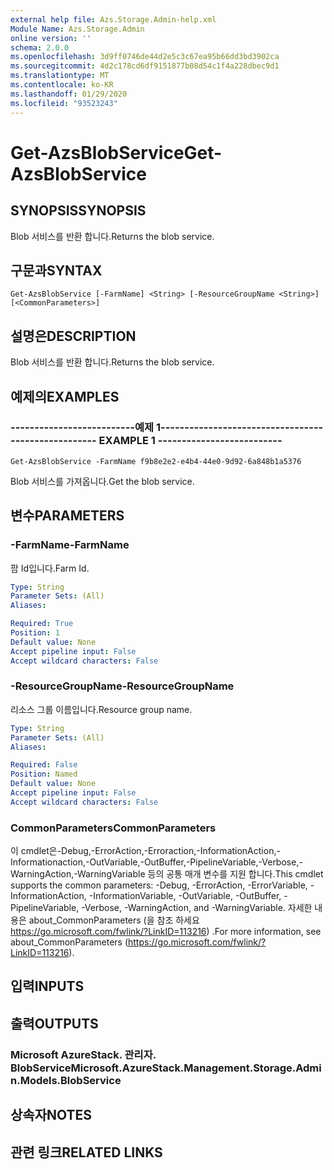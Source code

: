 ```yaml
---
external help file: Azs.Storage.Admin-help.xml
Module Name: Azs.Storage.Admin
online version: ''
schema: 2.0.0
ms.openlocfilehash: 3d9ff0746de44d2e5c3c67ea95b66dd3bd3902ca
ms.sourcegitcommit: 4d2c178cd6df9151877b08d54c1f4a228dbec9d1
ms.translationtype: MT
ms.contentlocale: ko-KR
ms.lasthandoff: 01/29/2020
ms.locfileid: "93523243"
---
```

# <span data-ttu-id="2f55e-101">Get-AzsBlobService</span><span class="sxs-lookup"><span data-stu-id="2f55e-101">Get-AzsBlobService</span></span>

## <span data-ttu-id="2f55e-102">SYNOPSIS</span><span class="sxs-lookup"><span data-stu-id="2f55e-102">SYNOPSIS</span></span>
<span data-ttu-id="2f55e-103">Blob 서비스를 반환 합니다.</span><span class="sxs-lookup"><span data-stu-id="2f55e-103">Returns the blob service.</span></span>

## <span data-ttu-id="2f55e-104">구문과</span><span class="sxs-lookup"><span data-stu-id="2f55e-104">SYNTAX</span></span>

```
Get-AzsBlobService [-FarmName] <String> [-ResourceGroupName <String>] [<CommonParameters>]
```

## <span data-ttu-id="2f55e-105">설명은</span><span class="sxs-lookup"><span data-stu-id="2f55e-105">DESCRIPTION</span></span>
<span data-ttu-id="2f55e-106">Blob 서비스를 반환 합니다.</span><span class="sxs-lookup"><span data-stu-id="2f55e-106">Returns the blob service.</span></span>

## <span data-ttu-id="2f55e-107">예제의</span><span class="sxs-lookup"><span data-stu-id="2f55e-107">EXAMPLES</span></span>

### <span data-ttu-id="2f55e-108">--------------------------예제 1--------------------------</span><span class="sxs-lookup"><span data-stu-id="2f55e-108">-------------------------- EXAMPLE 1 --------------------------</span></span>
```
Get-AzsBlobService -FarmName f9b8e2e2-e4b4-44e0-9d92-6a848b1a5376
```

<span data-ttu-id="2f55e-109">Blob 서비스를 가져옵니다.</span><span class="sxs-lookup"><span data-stu-id="2f55e-109">Get the blob service.</span></span>

## <span data-ttu-id="2f55e-110">변수</span><span class="sxs-lookup"><span data-stu-id="2f55e-110">PARAMETERS</span></span>

### <span data-ttu-id="2f55e-111">-FarmName</span><span class="sxs-lookup"><span data-stu-id="2f55e-111">-FarmName</span></span>
<span data-ttu-id="2f55e-112">팜 Id입니다.</span><span class="sxs-lookup"><span data-stu-id="2f55e-112">Farm Id.</span></span>

```yaml
Type: String
Parameter Sets: (All)
Aliases: 

Required: True
Position: 1
Default value: None
Accept pipeline input: False
Accept wildcard characters: False
```

### <span data-ttu-id="2f55e-113">-ResourceGroupName</span><span class="sxs-lookup"><span data-stu-id="2f55e-113">-ResourceGroupName</span></span>
<span data-ttu-id="2f55e-114">리소스 그룹 이름입니다.</span><span class="sxs-lookup"><span data-stu-id="2f55e-114">Resource group name.</span></span>

```yaml
Type: String
Parameter Sets: (All)
Aliases: 

Required: False
Position: Named
Default value: None
Accept pipeline input: False
Accept wildcard characters: False
```

### <span data-ttu-id="2f55e-115">CommonParameters</span><span class="sxs-lookup"><span data-stu-id="2f55e-115">CommonParameters</span></span>
<span data-ttu-id="2f55e-116">이 cmdlet은-Debug,-ErrorAction,-Erroraction,-InformationAction,-Informationaction,-OutVariable,-OutBuffer,-PipelineVariable,-Verbose,-WarningAction,-WarningVariable 등의 공통 매개 변수를 지원 합니다.</span><span class="sxs-lookup"><span data-stu-id="2f55e-116">This cmdlet supports the common parameters: -Debug, -ErrorAction, -ErrorVariable, -InformationAction, -InformationVariable, -OutVariable, -OutBuffer, -PipelineVariable, -Verbose, -WarningAction, and -WarningVariable.</span></span> <span data-ttu-id="2f55e-117">자세한 내용은 about_CommonParameters (을 참조 하세요 https://go.microsoft.com/fwlink/?LinkID=113216) .</span><span class="sxs-lookup"><span data-stu-id="2f55e-117">For more information, see about_CommonParameters (https://go.microsoft.com/fwlink/?LinkID=113216).</span></span>

## <span data-ttu-id="2f55e-118">입력</span><span class="sxs-lookup"><span data-stu-id="2f55e-118">INPUTS</span></span>

## <span data-ttu-id="2f55e-119">출력</span><span class="sxs-lookup"><span data-stu-id="2f55e-119">OUTPUTS</span></span>

### <span data-ttu-id="2f55e-120">Microsoft AzureStack. 관리자. BlobService</span><span class="sxs-lookup"><span data-stu-id="2f55e-120">Microsoft.AzureStack.Management.Storage.Admin.Models.BlobService</span></span>

## <span data-ttu-id="2f55e-121">상속자</span><span class="sxs-lookup"><span data-stu-id="2f55e-121">NOTES</span></span>

## <span data-ttu-id="2f55e-122">관련 링크</span><span class="sxs-lookup"><span data-stu-id="2f55e-122">RELATED LINKS</span></span>

